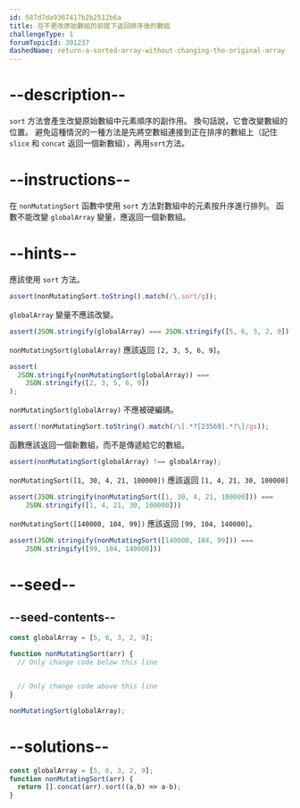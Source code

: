 ```yaml
---
id: 587d7da9367417b2b2512b6a
title: 在不更改原始數組的前提下返回排序後的數組
challengeType: 1
forumTopicId: 301237
dashedName: return-a-sorted-array-without-changing-the-original-array
---
```


# --description--

`sort` 方法會產生改變原始數組中元素順序的副作用。 換句話說，它會改變數組的位置。 避免這種情況的一種方法是先將空數組連接到正在排序的數組上（記住 `slice` 和 `concat` 返回一個新數組），再用`sort`方法。

# --instructions--

在 `nonMutatingSort` 函數中使用 `sort` 方法對數組中的元素按升序進行排列。 函數不能改變 `globalArray` 變量，應返回一個新數組。

# --hints--

應該使用 `sort` 方法。

```js
assert(nonMutatingSort.toString().match(/\.sort/g));
```

`globalArray` 變量不應該改變。

```js
assert(JSON.stringify(globalArray) === JSON.stringify([5, 6, 3, 2, 9]));
```

`nonMutatingSort(globalArray)` 應該返回 `[2, 3, 5, 6, 9]`。

```js
assert(
  JSON.stringify(nonMutatingSort(globalArray)) ===
    JSON.stringify([2, 3, 5, 6, 9])
);
```

`nonMutatingSort(globalArray)` 不應被硬編碼。

```js
assert(!nonMutatingSort.toString().match(/\[.*?[23569].*?\]/gs));
```

函數應該返回一個新數組，而不是傳遞給它的數組。

```js
assert(nonMutatingSort(globalArray) !== globalArray);
```

`nonMutatingSort([1, 30, 4, 21, 100000])` 應該返回 `[1, 4, 21, 30, 100000]`

```js
assert(JSON.stringify(nonMutatingSort([1, 30, 4, 21, 100000])) ===
    JSON.stringify([1, 4, 21, 30, 100000]))
```

`nonMutatingSort([140000, 104, 99])` 應該返回 `[99, 104, 140000]`。

```js
assert(JSON.stringify(nonMutatingSort([140000, 104, 99])) ===
    JSON.stringify([99, 104, 140000]))
```

# --seed--

## --seed-contents--

```js
const globalArray = [5, 6, 3, 2, 9];

function nonMutatingSort(arr) {
  // Only change code below this line


  // Only change code above this line
}

nonMutatingSort(globalArray);
```

# --solutions--

```js
const globalArray = [5, 6, 3, 2, 9];
function nonMutatingSort(arr) {
  return [].concat(arr).sort((a,b) => a-b);
}
```
